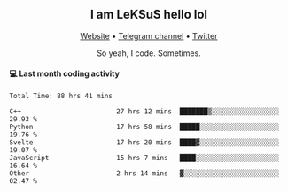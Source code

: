 <h2 align="center">I am LeKSuS hello lol</h2>
<div align="center">
  <a href="https://leksus.net">Website</a> •
  <a href="https://t.me/leksus_was_here">Telegram channel</a> •
  <a href="https://twitter.com/___LeKSuS___">Twitter</a>
</div>
<p align="center">So yeah, I code. Sometimes.</p>

#### :computer: Last month coding activity
<!--START_SECTION:waka-->

```text
Total Time: 88 hrs 41 mins

C++                        27 hrs 12 mins  ███████▒░░░░░░░░░░░░░░░░░   29.93 %
Python                     17 hrs 58 mins  █████░░░░░░░░░░░░░░░░░░░░   19.76 %
Svelte                     17 hrs 20 mins  ████▓░░░░░░░░░░░░░░░░░░░░   19.07 %
JavaScript                 15 hrs 7 mins   ████░░░░░░░░░░░░░░░░░░░░░   16.64 %
Other                      2 hrs 14 mins   ▓░░░░░░░░░░░░░░░░░░░░░░░░   02.47 %
```

<!--END_SECTION:waka-->
